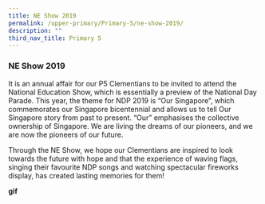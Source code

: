 ```yaml
---
title: NE Show 2019
permalink: /upper-primary/Primary-5/ne-show-2019/
description: ""
third_nav_title: Primary 5
---
```

### NE Show 2019
It is an annual affair for our P5 Clementians to be invited to attend the National Education Show, which is essentially a preview of the National Day Parade. This year, the theme for NDP 2019 is “Our Singapore”, which commemorates our Singapore bicentennial and allows us to tell Our Singapore story from past to present. “Our” emphasises the collective ownership of Singapore. We are living the dreams of our pioneers, and we are now the pioneers of our future.

Through the NE Show, we hope our Clementians are inspired to look towards the future with hope and that the experience of waving flags, singing their favourite NDP songs and watching spectacular fireworks display, has created lasting memories for them!

**gif**